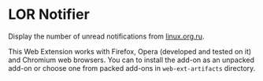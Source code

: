 # LOR Notifier

Display the number of unread notifications from [linux.org.ru](https://www.linux.org.ru/).

This Web Extension works with Firefox, Opera (developed and tested on it) and Chromium web browsers.
You can to install the add-on as an unpacked add-on or choose one from packed add-ons in `web-ext-artifacts` directory.